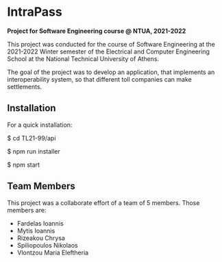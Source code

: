 # IntraPass

**Project for Software Engineering course @ NTUA, 2021-2022**

This project was conducted for the course of Software Engineering at the 2021-2022 Winter semester of the Electrical and Computer Engineering School at the National Technical University of Athens.

The goal of the project was to develop an application, that implements an interoperability system, so that different toll companies can make settlements.

## Installation

For a quick installation:

$ cd TL21-99/api

$ npm run installer

$ npm start

## Team Members

This project was a collaborate effort of a team of 5 members. Those members are:

- Fardelas Ioannis
- Mytis Ioannis
- Rizeakou Chrysa
- Spiliopoulos Nikolaos
- Vlontzou Maria Eleftheria
